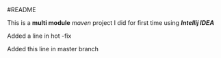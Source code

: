 #README

This is a **multi module** *maven* project I did for first time using ***Intellij IDEA***

Added a line in hot -fix

Added this line in master branch
